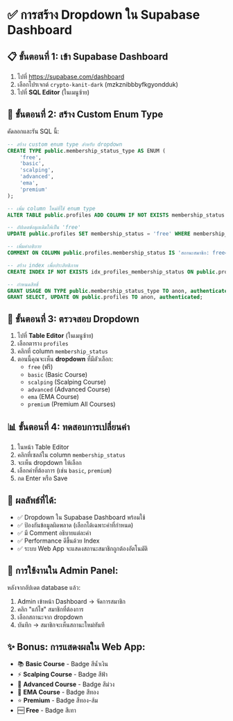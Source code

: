 # ✅ การสร้าง Dropdown ใน Supabase Dashboard

## 📋 **ขั้นตอนที่ 1: เข้า Supabase Dashboard**

1. ไปที่ https://supabase.com/dashboard
2. เลือกโปรเจกต์ `crypto-kanit-dark` (mzkznibbbyfkgyondduk)
3. ไปที่ **SQL Editor** (ในเมนูซ้าย)

## 🚀 **ขั้นตอนที่ 2: สร้าง Custom Enum Type**

คัดลอกและรัน SQL นี้:

```sql
-- สร้าง custom enum type สำหรับ dropdown
CREATE TYPE public.membership_status_type AS ENUM (
    'free',
    'basic', 
    'scalping',
    'advanced',
    'ema',
    'premium'
);

-- เพิ่ม column ใหม่ที่ใช้ enum type
ALTER TABLE public.profiles ADD COLUMN IF NOT EXISTS membership_status membership_status_type DEFAULT 'free';

-- อัปเดตข้อมูลเดิมให้เป็น 'free'
UPDATE public.profiles SET membership_status = 'free' WHERE membership_status IS NULL;

-- เพิ่มคำอธิบาย
COMMENT ON COLUMN public.profiles.membership_status IS 'สถานะสมาชิก: free=ฟรี, basic=คอร์สเบสิก, scalping=คอร์สพาซิ่ง, advanced=คอร์สแอดวานซ์, ema=คอร์ส EMA, premium=พรีเมี่ยมทุกคอร์ส';

-- สร้าง index เพื่อประสิทธิภาพ
CREATE INDEX IF NOT EXISTS idx_profiles_membership_status ON public.profiles(membership_status);

-- กำหนดสิทธิ์
GRANT USAGE ON TYPE public.membership_status_type TO anon, authenticated;
GRANT SELECT, UPDATE ON public.profiles TO anon, authenticated;
```

## 🎯 **ขั้นตอนที่ 3: ตรวจสอบ Dropdown**

1. ไปที่ **Table Editor** (ในเมนูซ้าย)
2. เลือกตาราง `profiles`
3. คลิกที่ column `membership_status` 
4. ตอนนี้คุณจะเห็น **dropdown** ที่มีตัวเลือก:
   - `free` (ฟรี)
   - `basic` (Basic Course)
   - `scalping` (Scalping Course) 
   - `advanced` (Advanced Course)
   - `ema` (EMA Course)
   - `premium` (Premium All Courses)

## 📊 **ขั้นตอนที่ 4: ทดสอบการเปลี่ยนค่า**

1. ในหน้า Table Editor
2. คลิกที่เซลล์ใน column `membership_status` 
3. จะเห็น dropdown ให้เลือก
4. เลือกค่าที่ต้องการ (เช่น `basic`, `premium`)
5. กด Enter หรือ Save

## 🎨 **ผลลัพธ์ที่ได้:**

- ✅ Dropdown ใน Supabase Dashboard พร้อมใช้
- ✅ ป้องกันข้อมูลผิดพลาด (เลือกได้เฉพาะค่าที่กำหนด)
- ✅ มี Comment อธิบายแต่ละค่า
- ✅ Performance ดีขึ้นด้วย Index
- ✅ ระบบ Web App จะแสดงสถานะสมาชิกถูกต้องอัตโนมัติ

## 🔧 **การใช้งานใน Admin Panel:**

หลังจากอัปเดต database แล้ว:
1. Admin เข้าหน้า Dashboard → จัดการสมาชิก
2. คลิก "แก้ไข" สมาชิกที่ต้องการ
3. เลือกสถานะจาก dropdown
4. บันทึก → สมาชิกจะเห็นสถานะใหม่ทันที

## ✨ **Bonus: การแสดงผลใน Web App:**

- 📚 **Basic Course** - Badge สีน้ำเงิน
- ⚡ **Scalping Course** - Badge สีฟ้า
- 🎯 **Advanced Course** - Badge สีม่วง  
- 🧠 **EMA Course** - Badge สีทอง
- ⭐ **Premium** - Badge สีทอง-ส้ม
- 🆓 **Free** - Badge สีเทา